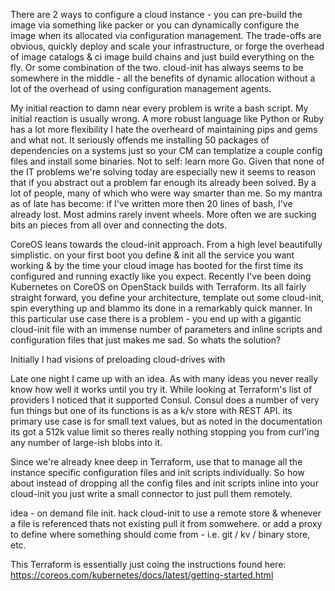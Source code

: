 There are 2 ways to configure a cloud instance - you can pre-build the image via something like packer or you can dynamically configure the image when its allocated via configuration management. The trade-offs are obvious, quickly deploy and scale your infrastructure, or forge the overhead of image catalogs & ci image build chains and just build everything on the fly. Or some combination of the two. cloud-init has always seems to be somewhere in the middle - all the benefits of dynamic allocation without a lot of the overhead of using configuration management agents.

My initial reaction to damn near every problem is write a bash script. My initial reaction is usually wrong. A more robust language like Python or Ruby has a lot more flexibility I hate the overheard of maintaining pips and gems and what not. It seriously offends me installing 50 packages of dependencies on a systems just so your CM can templatize a couple config files and install some binaries. Not to self: learn more Go. Given that none of the IT problems we're solving today are especially new it seems to reason that if you abstract out a problem far enough its already been solved. By a lot of people, many of which who were way smarter than me. So my mantra as of late has become: if I've written more then 20 lines of bash, I've already lost. Most admins rarely invent wheels. More often we are sucking bits an pieces from all over and connecting the dots.

CoreOS leans towards the cloud-init approach. From a high level beautifully simplistic. on your first boot you define & init all the service you want working & by the time your cloud image has booted for the first time its configured and running exactly like you expect. Recently I've been doing Kubernetes on CoreOS on OpenStack builds with Terraform. Its all fairly straight forward, you define your architecture, template out some cloud-init, spin everything up and blammo its done in a remarkably quick manner. In this particular use case there is a problem - you end up with a gigantic cloud-init file with an immense number of parameters and inline scripts and configuration files that just makes me sad. So whats the solution?

Initially I had visions of preloading cloud-drives with

Late one night I came up with an idea. As with many ideas you never really know how well it works until you try it. While looking at Terraform's list of providers I noticed that it supported Consul. Consul does a number of very fun things but one of its functions is as a k/v store with REST API. its primary use case is for small text values, but as noted in the documentation its got a 512k value limit so theres really nothing stopping you from curl'ing any number of large-ish blobs into it.

Since we're already knee deep in Terraform, use that to manage all the instance specific configuration files and init scripts individually. So how about instead of dropping all the config files and init scripts inline into your cloud-init you just write a small connector to just pull them remotely.

idea - on demand file init. hack cloud-init to use a remote store & whenever a file is referenced thats not existing pull it from somwehere. or add a proxy to define where something should come from - i.e. git / kv / binary store, etc.

This Terraform is essentially just coing the instructions found here: <https://coreos.com/kubernetes/docs/latest/getting-started.html>
